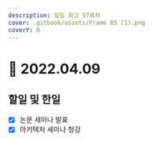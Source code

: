 ```yaml
---
description: 일일 회고 57회차
cover: .gitbook/assets/Frame 85 (1).png
coverY: 0
---
```


# 🙂 2022.04.09

## 할일 및 한일

* [x] 논문 세미나 발표
* [x] 아키텍처 세미나 청강
